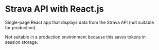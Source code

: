# Strava API with React.js
Single-page React app that displays data from the Strava API (not suitable for production).

Not suitable in a production environment because this saves tokens in session storage.
